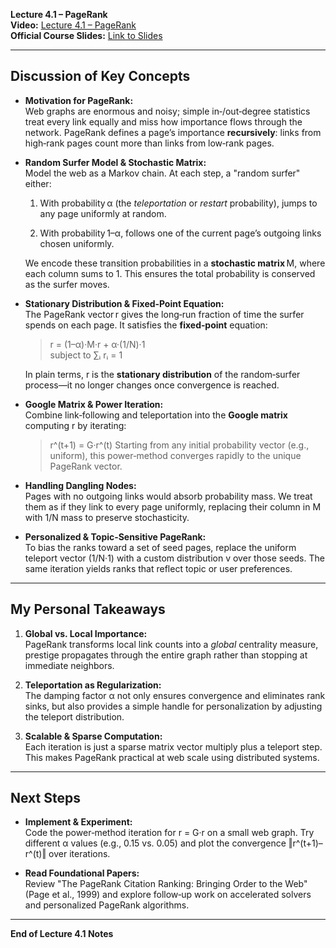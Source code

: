 **Lecture 4.1 – PageRank**  
**Video:** [Lecture 4.1 – PageRank](https://www.youtube.com/watch?v=TU0ankRcHmo&ab_channel=StanfordOnline)  
**Official Course Slides:** [Link to Slides](https://web.stanford.edu/class/cs224w/slides/04-PageRank.pdf)

---

## Discussion of Key Concepts

- **Motivation for PageRank:**  
    Web graphs are enormous and noisy; simple in‐/out‐degree statistics treat every link equally and miss how importance flows through the network. PageRank defines a page’s importance **recursively**: links from high‐rank pages count more than links from low‐rank pages.
    
- **Random Surfer Model & Stochastic Matrix:**  
    Model the web as a Markov chain. At each step, a "random surfer" either:
    
    1. With probability α (the _teleportation_ or _restart_ probability), jumps to any page uniformly at random.
        
    2. With probability 1–α, follows one of the current page’s outgoing links chosen uniformly.
        
    
    We encode these transition probabilities in a **stochastic matrix** M, where each column sums to 1. This ensures the total probability is conserved as the surfer moves.
    
- **Stationary Distribution & Fixed‐Point Equation:**  
    The PageRank vector r gives the long‐run fraction of time the surfer spends on each page. It satisfies the **fixed‐point** equation:
    
    > r = (1–α)·M·r + α·(1/N)·1  
    > subject to ∑ᵢ rᵢ = 1
    
	In plain terms, r is the **stationary distribution** of the random‐surfer process—it no longer changes once convergence is reached.
    
- **Google Matrix & Power Iteration:**  
    Combine link‐following and teleportation into the **Google matrix** computing r by iterating:
    > r^(t+1) = G·r^(t)
	Starting from any initial probability vector (e.g., uniform), this power‐method converges rapidly to the unique PageRank vector.
    
- **Handling Dangling Nodes:**  
    Pages with no outgoing links would absorb probability mass. We treat them as if they link to every page uniformly, replacing their column in M with 1/N mass to preserve stochasticity.
    
- **Personalized & Topic‐Sensitive PageRank:**  
    To bias the ranks toward a set of seed pages, replace the uniform teleport vector (1/N·1) with a custom distribution v over those seeds. The same iteration yields ranks that reflect topic or user preferences.
    

---

## My Personal Takeaways

1. **Global vs. Local Importance:**  
    PageRank transforms local link counts into a _global_ centrality measure, prestige propagates through the entire graph rather than stopping at immediate neighbors.
    
2. **Teleportation as Regularization:**  
    The damping factor α not only ensures convergence and eliminates rank sinks, but also provides a simple handle for personalization by adjusting the teleport distribution.
    
3. **Scalable & Sparse Computation:**  
    Each iteration is just a sparse matrix vector multiply plus a teleport step. This makes PageRank practical at web scale using distributed systems.
    

---

## Next Steps

- **Implement & Experiment:**  
    Code the power‐method iteration for r = G·r on a small web graph. Try different α values (e.g., 0.15 vs. 0.05) and plot the convergence ‖r^(t+1)–r^(t)‖ over iterations.
    
- **Read Foundational Papers:**  
    Review "The PageRank Citation Ranking: Bringing Order to the Web" (Page et al., 1999) and explore follow‐up work on accelerated solvers and personalized PageRank algorithms.
    

---

**End of Lecture 4.1 Notes**